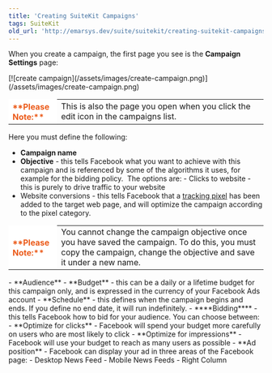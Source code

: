 ```yaml
---
title: 'Creating SuiteKit Campaigns'
tags: SuiteKit
old_url: 'http://emarsys.dev/suite/suitekit/creating-suitekit-campaigns/'
---
```


When you create a campaign, the first page you see is the **Campaign Settings** page:

<div class="row">[![create campaign](/assets/images/create-campaign.png)](/assets/images/create-campaign.png)</div><table style="width: 100%;"><tbody><tr><th style="text-align: left; width: 80px; border-color: #fff; background-color: #fff; color: #eb5a19;">**Please Note:**</th> <td>This is also the page you open when you click the edit icon in the campaigns list.</td></tr></tbody></table> Here you must define the following:

- **Campaign name**
- **Objective** - this tells Facebook what you want to achieve with this campaign and is referenced by some of the algorithms it uses, for example for the bidding policy.  The options are: - Clicks to website - this is purely to drive traffic to your website<span style="color: #ff0000;"> </span>
- Website conversions - this tells Facebook that a [tracking pixel](/Suite/tracking-pixels.md "Social Ads – Tracking Pixels") has been added to the target web page, and will optimize the campaign according to the pixel category.
 
<table style="width: 100%;"><tbody><tr><th style="text-align: left; width: 80px; border-color: #fff; background-color: #fff; color: #eb5a19;">**Please Note:**</th> <td>You cannot change the campaign objective once you have saved the campaign. To do this, you must copy the campaign, change the objective and save it under a new name.</td> </tr></tbody></table>
- **Audience**
- **Budget** - this can be a daily or a lifetime budget for this campaign only, and is expressed in the currency of your Facebook Ads account
- **Schedule** - this defines when the campaign begins and ends. If you define no end date, it will run indefinitely.
- ****Bidding**** - this tells Facebook how to bid for your audience. You can choose between: - **Optimize for clicks** - Facebook will spend your budget more carefully on users who are most likely to click
- **Optimize for impressions** - Facebook will use your budget to reach as many users as possible
- **Ad position** - Facebook can display your ad in three areas of the Facebook page: - Desktop News Feed
- Mobile News Feeds
- Right Column